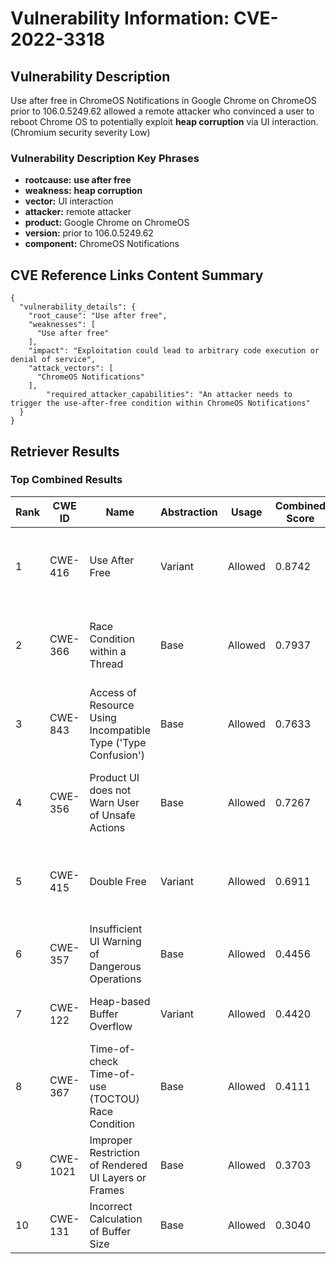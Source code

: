 # Vulnerability Information: CVE-2022-3318

## Vulnerability Description
Use after free in ChromeOS Notifications in Google Chrome on ChromeOS prior to 106.0.5249.62 allowed a remote attacker who convinced a user to reboot Chrome OS to potentially exploit **heap corruption** via UI interaction. (Chromium security severity Low)

### Vulnerability Description Key Phrases
- **rootcause:** **use after free**
- **weakness:** **heap corruption**
- **vector:** UI interaction
- **attacker:** remote attacker
- **product:** Google Chrome on ChromeOS
- **version:** prior to 106.0.5249.62
- **component:** ChromeOS Notifications

## CVE Reference Links Content Summary
```
{
  "vulnerability_details": {
    "root_cause": "Use after free",
    "weaknesses": [
      "Use after free"
    ],
    "impact": "Exploitation could lead to arbitrary code execution or denial of service",
    "attack_vectors": [
      "ChromeOS Notifications"
    ],
        "required_attacker_capabilities": "An attacker needs to trigger the use-after-free condition within ChromeOS Notifications"
  }
}
```

## Retriever Results

### Top Combined Results

| Rank | CWE ID | Name | Abstraction | Usage | Combined Score | Retrievers | Individual Scores |
|------|--------|------|-------------|-------|---------------|------------|-------------------|
| 1 | CWE-416 | Use After Free | Variant | Allowed | 0.8742 | dense, sparse, graph | dense: 0.670, sparse: 0.557, graph: 0.821 |
| 2 | CWE-366 | Race Condition within a Thread | Base | Allowed | 0.7937 | dense, sparse, graph | dense: 0.619, sparse: 0.466, graph: 0.607 |
| 3 | CWE-843 | Access of Resource Using Incompatible Type ('Type Confusion') | Base | Allowed | 0.7633 | dense, sparse, graph | dense: 0.538, sparse: 0.434, graph: 0.688 |
| 4 | CWE-356 | Product UI does not Warn User of Unsafe Actions | Base | Allowed | 0.7267 | dense, sparse, graph | dense: 0.568, sparse: 0.395, graph: 0.605 |
| 5 | CWE-415 | Double Free | Variant | Allowed | 0.6911 | dense, sparse, graph | dense: 0.561, sparse: 0.312, graph: 0.809 |
| 6 | CWE-357 | Insufficient UI Warning of Dangerous Operations | Base | Allowed | 0.4456 | dense, sparse | dense: 0.519, sparse: 0.325 |
| 7 | CWE-122 | Heap-based Buffer Overflow | Variant | Allowed | 0.4420 | dense, sparse | dense: 0.538, sparse: 0.366 |
| 8 | CWE-367 | Time-of-check Time-of-use (TOCTOU) Race Condition | Base | Allowed | 0.4111 | dense, sparse | dense: 0.516, sparse: 0.267 |
| 9 | CWE-1021 | Improper Restriction of Rendered UI Layers or Frames | Base | Allowed | 0.3703 | dense, sparse | dense: 0.561, sparse: 0.157 |
| 10 | CWE-131 | Incorrect Calculation of Buffer Size | Base | Allowed | 0.3040 | sparse, graph | sparse: 0.155, graph: 0.602 |

